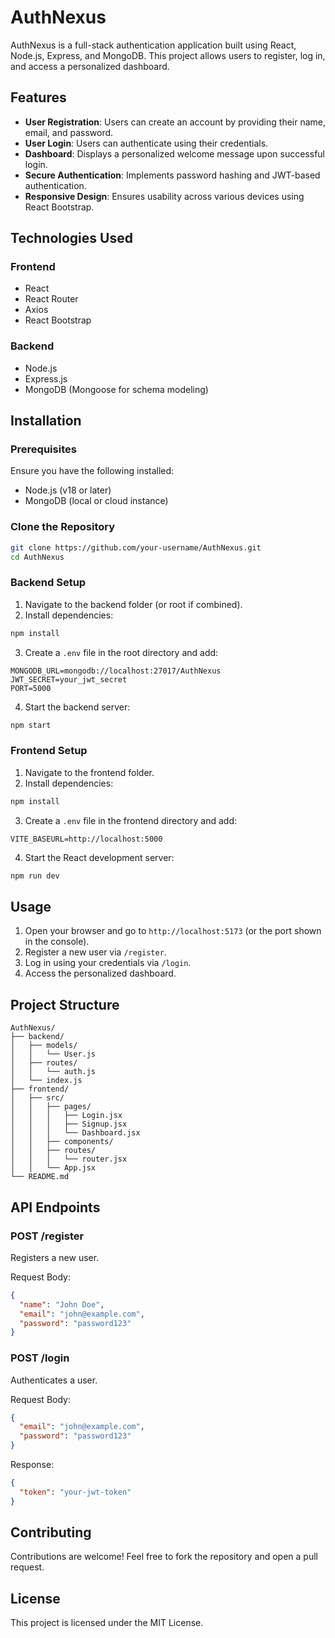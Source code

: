 # AuthNexus

AuthNexus is a full-stack authentication application built using React, Node.js, Express, and MongoDB. This project allows users to register, log in, and access a personalized dashboard.

## Features

- **User Registration**: Users can create an account by providing their name, email, and password.
- **User Login**: Users can authenticate using their credentials.
- **Dashboard**: Displays a personalized welcome message upon successful login.
- **Secure Authentication**: Implements password hashing and JWT-based authentication.
- **Responsive Design**: Ensures usability across various devices using React Bootstrap.

## Technologies Used

### Frontend
- React
- React Router
- Axios
- React Bootstrap

### Backend
- Node.js
- Express.js
- MongoDB (Mongoose for schema modeling)

## Installation

### Prerequisites
Ensure you have the following installed:

- Node.js (v18 or later)
- MongoDB (local or cloud instance)

### Clone the Repository

```bash
git clone https://github.com/your-username/AuthNexus.git
cd AuthNexus
```

### Backend Setup

1. Navigate to the backend folder (or root if combined).
2. Install dependencies:

```bash
npm install
```

3. Create a `.env` file in the root directory and add:

```
MONGODB_URL=mongodb://localhost:27017/AuthNexus
JWT_SECRET=your_jwt_secret
PORT=5000
```

4. Start the backend server:

```bash
npm start
```

### Frontend Setup

1. Navigate to the frontend folder.
2. Install dependencies:

```bash
npm install
```

3. Create a `.env` file in the frontend directory and add:

```
VITE_BASEURL=http://localhost:5000
```

4. Start the React development server:

```bash
npm run dev
```

## Usage

1. Open your browser and go to `http://localhost:5173` (or the port shown in the console).
2. Register a new user via `/register`.
3. Log in using your credentials via `/login`.
4. Access the personalized dashboard.

## Project Structure

```
AuthNexus/
├── backend/
│   ├── models/
│   │   └── User.js
│   ├── routes/
│   │   └── auth.js
│   └── index.js
├── frontend/
│   ├── src/
│   │   ├── pages/
│   │   │   ├── Login.jsx
│   │   │   ├── Signup.jsx
│   │   │   └── Dashboard.jsx
│   │   ├── components/
│   │   ├── routes/
│   │   │   └── router.jsx
│   │   └── App.jsx
└── README.md
```

## API Endpoints

### POST /register
Registers a new user.

Request Body:
```json
{
  "name": "John Doe",
  "email": "john@example.com",
  "password": "password123"
}
```

### POST /login
Authenticates a user.

Request Body:
```json
{
  "email": "john@example.com",
  "password": "password123"
}
```

Response:
```json
{
  "token": "your-jwt-token"
}
```

## Contributing

Contributions are welcome! Feel free to fork the repository and open a pull request.

## License

This project is licensed under the MIT License.


